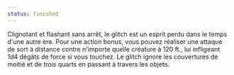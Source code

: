 ```yaml
---
status: finished
---
```

Clignotant et flashant sans arrêt, le glitch est un esprit perdu dans le temps d'une autre ère. Pour une action bonus, vous pouvez réaliser une attaque de sort à distance contre n'importe quelle créature à 120 ft., lui infligeant 1d4 dégâts de force si vous touchez. Le glitch ignore les couvertures de moitié et de trois quarts en passant à travers les objets.